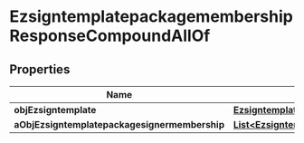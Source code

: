 

# EzsigntemplatepackagemembershipResponseCompoundAllOf


## Properties

| Name | Type | Description | Notes |
|------------ | ------------- | ------------- | -------------|
|**objEzsigntemplate** | [**EzsigntemplateResponseCompound**](EzsigntemplateResponseCompound.md) |  |  |
|**aObjEzsigntemplatepackagesignermembership** | [**List&lt;EzsigntemplatepackagesignermembershipResponseCompound&gt;**](EzsigntemplatepackagesignermembershipResponseCompound.md) |  |  |



